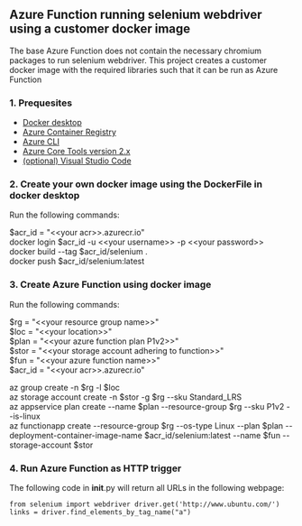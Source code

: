 ## Azure Function running selenium webdriver using a customer docker image
The base Azure Function does not contain the necessary chromium packages to run selenium webdriver. This project creates a customer docker image with the required libraries such that it can be run as Azure Function

### 1. Prequesites

- [Docker desktop](https://docs.docker.com/get-docker/)
- [Azure Container Registry](https://docs.microsoft.com/nl-nl/azure/container-registry/container-registry-get-started-portal)
- [Azure CLI](https://docs.microsoft.com/en-us/cli/azure/install-azure-cli?view=azure-cli-latest)
- [Azure Core Tools version 2.x](https://docs.microsoft.com/en-us/azure/azure-functions/functions-run-local?tabs=windows%2Ccsharp%2Cbash#v2)
- [(optional) Visual Studio Code](https://code.visualstudio.com/)

### 2. Create your own docker image using the DockerFile in docker desktop

Run the following commands:

$acr_id = "\<\<your acr\>\>.azurecr.io"  
docker login $acr_id -u \<\<your username\>\> -p \<\<your password\>\>  
docker build --tag $acr_id/selenium .  
docker push $acr_id/selenium:latest

### 3. Create Azure Function using docker image

Run the following commands:

$rg = "\<\<your resource group name\>\>"  
$loc = "\<\<your location\>\>"  
$plan = "\<\<your azure function plan P1v2\>\>"  
$stor = "\<\<your storage account adhering to function\>\>"  
$fun = "\<\<your azure function name\>\>"  
$acr_id = "\<\<your acr\>\>.azurecr.io"  

az group create -n $rg -l $loc  
az storage account create -n $stor -g $rg --sku Standard_LRS  
az appservice plan create --name $plan --resource-group $rg --sku P1v2 --is-linux  
az functionapp create --resource-group $rg --os-type Linux --plan $plan --deployment-container-image-name $acr_id/selenium:latest --name $fun --storage-account $stor  

### 4. Run Azure Function as HTTP trigger

The following code in __init__.py will return all URLs in the following webpage:

`
from selenium import webdriver
driver.get('http://www.ubuntu.com/')
links = driver.find_elements_by_tag_name("a")
`